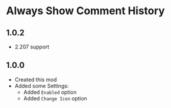 # Always Show Comment History

## 1.0.2

- 2.207 support

## 1.0.0

- Created this mod
- Added some Settings:
  - Added `Enabled` option
  - Added `Change Icon` option
